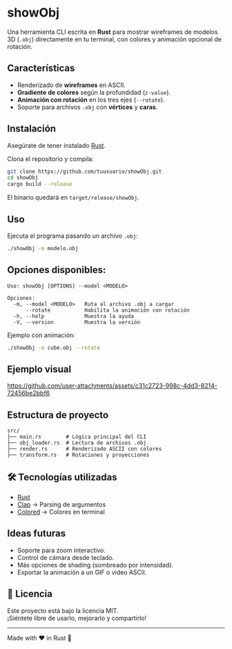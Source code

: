 # showObj

Una herramienta CLI escrita en **Rust** para mostrar wireframes de modelos 3D (`.obj`) directamente en tu terminal, con colores y animación opcional de rotación.

## Características

- Renderizado de **wireframes** en ASCII.
- **Gradiente de colores** según la profundidad (`z-value`).
- **Animación con rotación** en los tres ejes (`--rotate`).
- Soporte para archivos `.obj` con **vértices** y **caras**.

## Instalación

Asegúrate de tener instalado [Rust](https://www.rust-lang.org/tools/install).

Clona el repositorio y compila:

```bash
git clone https://github.com/tuusuario/showObj.git
cd showObj
cargo build --release
```

El binario quedará en `target/release/showObj`.

## Uso

Ejecuta el programa pasando un archivo `.obj`:

```bash
./showObj -m modelo.obj
```
## Opciones disponibles:

```
Uso: showObj [OPTIONS] --model <MODELO>

Opciones:
  -m, --model <MODELO>   Ruta al archivo .obj a cargar
      --rotate           Habilita la animación con rotación
  -h, --help             Muestra la ayuda
  -V, --version          Muestra la versión
```

Ejemplo con animación:

```bash
./showObj -m cube.obj --rotate
```

## Ejemplo visual

<https://github.com/user-attachments/assets/c31c2723-998c-4dd3-8214-72456be2bbf6>

## Estructura de proyecto

```
src/
├── main.rs        # Lógica principal del CLI
├── obj_loader.rs  # Lectura de archivos .obj
├── render.rs      # Renderizado ASCII con colores
├── transform.rs   # Rotaciones y proyecciones
```

## 🛠 Tecnologías utilizadas

- [Rust](https://www.rust-lang.org/)
- [Clap](https://docs.rs/clap/latest/clap/) → Parsing de argumentos
- [Colored](https://docs.rs/colored/latest/colored/) → Colores en terminal

## Ideas futuras

- Soporte para zoom interactivo.
- Control de cámara desde teclado.
- Más opciones de shading (sombreado por intensidad).
- Exportar la animación a un GIF o video ASCII.

## 📜 Licencia

Este proyecto está bajo la licencia MIT.  
¡Siéntete libre de usarlo, mejorarlo y compartirlo!

---
Made with ❤️ in Rust 🦀
